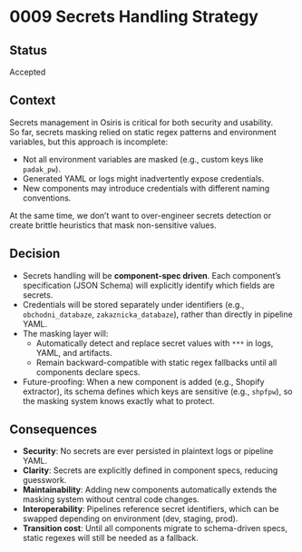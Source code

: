 


# 0009 Secrets Handling Strategy

## Status  
Accepted

## Context  
Secrets management in Osiris is critical for both security and usability.  
So far, secrets masking relied on static regex patterns and environment variables, but this approach is incomplete:  
- Not all environment variables are masked (e.g., custom keys like `padak_pw`).  
- Generated YAML or logs might inadvertently expose credentials.  
- New components may introduce credentials with different naming conventions.  

At the same time, we don’t want to over-engineer secrets detection or create brittle heuristics that mask non-sensitive values.

## Decision  
- Secrets handling will be **component-spec driven**. Each component’s specification (JSON Schema) will explicitly identify which fields are secrets.  
- Credentials will be stored separately under identifiers (e.g., `obchodni_databaze`, `zakaznicka_databaze`), rather than directly in pipeline YAML.  
- The masking layer will:  
  - Automatically detect and replace secret values with `***` in logs, YAML, and artifacts.  
  - Remain backward-compatible with static regex fallbacks until all components declare specs.  
- Future-proofing: When a new component is added (e.g., Shopify extractor), its schema defines which keys are sensitive (e.g., `shpfpw`), so the masking system knows exactly what to protect.  

## Consequences  
- **Security**: No secrets are ever persisted in plaintext logs or pipeline YAML.  
- **Clarity**: Secrets are explicitly defined in component specs, reducing guesswork.  
- **Maintainability**: Adding new components automatically extends the masking system without central code changes.  
- **Interoperability**: Pipelines reference secret identifiers, which can be swapped depending on environment (dev, staging, prod).  
- **Transition cost**: Until all components migrate to schema-driven specs, static regexes will still be needed as a fallback.  
